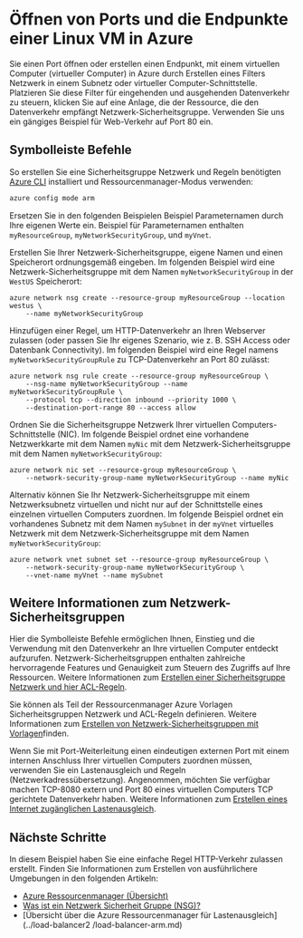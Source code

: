 <properties
   pageTitle="Öffnen Sie Ports und Endpunkte einer Linux VM | Microsoft Azure"
   description="Informationen Sie zum Öffnen eines Ports / erstellen einen Endpunkt für Ihre Linux VM mit dem Azure Ressource-Manager Bereitstellungsmodell und die CLI Azure"
   services="virtual-machines-linux"
   documentationCenter=""
   authors="iainfoulds"
   manager="timlt"
   editor=""/>

<tags
   ms.service="virtual-machines-linux"
   ms.devlang="na"
   ms.topic="article"
   ms.tgt_pltfrm="vm-linux"
   ms.workload="infrastructure-services"
   ms.date="10/27/2016"
   ms.author="iainfou"/>

# <a name="opening-ports-and-endpoints-to-a-linux-vm-in-azure"></a>Öffnen von Ports und die Endpunkte einer Linux VM in Azure
Sie einen Port öffnen oder erstellen einen Endpunkt, mit einem virtuellen Computer (virtueller Computer) in Azure durch Erstellen eines Filters Netzwerk in einem Subnetz oder virtueller Computer-Schnittstelle. Platzieren Sie diese Filter für eingehenden und ausgehenden Datenverkehr zu steuern, klicken Sie auf eine Anlage, die der Ressource, die den Datenverkehr empfängt Netzwerk-Sicherheitsgruppe. Verwenden Sie uns ein gängiges Beispiel für Web-Verkehr auf Port 80 ein.

## <a name="quick-commands"></a>Symbolleiste Befehle
So erstellen Sie eine Sicherheitsgruppe Netzwerk und Regeln benötigten [Azure CLI](../xplat-cli-install.md) installiert und Ressourcenmanager-Modus verwenden:

```bash
azure config mode arm
```

Ersetzen Sie in den folgenden Beispielen Beispiel Parameternamen durch Ihre eigenen Werte ein. Beispiel für Parameternamen enthalten `myResourceGroup`, `myNetworkSecurityGroup`, und `myVnet`.

Erstellen Sie Ihrer Netzwerk-Sicherheitsgruppe, eigene Namen und einen Speicherort ordnungsgemäß eingeben. Im folgenden Beispiel wird eine Netzwerk-Sicherheitsgruppe mit dem Namen `myNetworkSecurityGroup` in der `WestUS` Speicherort:

```
azure network nsg create --resource-group myResourceGroup --location westus \
    --name myNetworkSecurityGroup
```

Hinzufügen einer Regel, um HTTP-Datenverkehr an Ihren Webserver zulassen (oder passen Sie Ihr eigenes Szenario, wie z. B. SSH Access oder Datenbank Connectivity). Im folgenden Beispiel wird eine Regel namens `myNetworkSecurityGroupRule` zu TCP-Datenverkehr an Port 80 zulässt:

```
azure network nsg rule create --resource-group myResourceGroup \
    --nsg-name myNetworkSecurityGroup --name myNetworkSecurityGroupRule \
    --protocol tcp --direction inbound --priority 1000 \
    --destination-port-range 80 --access allow
```

Ordnen Sie die Sicherheitsgruppe Netzwerk Ihrer virtuellen Computers-Schnittstelle (NIC). Im folgende Beispiel ordnet eine vorhandene Netzwerkkarte mit dem Namen `myNic` mit dem Netzwerk-Sicherheitsgruppe mit dem Namen `myNetworkSecurityGroup`:

```
azure network nic set --resource-group myResourceGroup \
    --network-security-group-name myNetworkSecurityGroup --name myNic
```

Alternativ können Sie Ihr Netzwerk-Sicherheitsgruppe mit einem Netzwerksubnetz virtuellen und nicht nur auf der Schnittstelle eines einzelnen virtuellen Computers zuordnen. Im folgende Beispiel ordnet ein vorhandenes Subnetz mit dem Namen `mySubnet` in der `myVnet` virtuelles Netzwerk mit dem Netzwerk-Sicherheitsgruppe mit dem Namen `myNetworkSecurityGroup`:

```
azure network vnet subnet set --resource-group myResourceGroup \
    --network-security-group-name myNetworkSecurityGroup \
    --vnet-name myVnet --name mySubnet
```

## <a name="more-information-on-network-security-groups"></a>Weitere Informationen zum Netzwerk-Sicherheitsgruppen
Hier die Symbolleiste Befehle ermöglichen Ihnen, Einstieg und die Verwendung mit den Datenverkehr an Ihre virtuellen Computer entdeckt aufzurufen. Netzwerk-Sicherheitsgruppen enthalten zahlreiche hervorragende Features und Genauigkeit zum Steuern des Zugriffs auf Ihre Ressourcen. Weitere Informationen zum [Erstellen einer Sicherheitsgruppe Netzwerk und hier ACL-Regeln](../virtual-network/virtual-networks-create-nsg-arm-cli.md).

Sie können als Teil der Ressourcenmanager Azure Vorlagen Sicherheitsgruppen Netzwerk und ACL-Regeln definieren. Weitere Informationen zum [Erstellen von Netzwerk-Sicherheitsgruppen mit Vorlagen](../virtual-network/virtual-networks-create-nsg-arm-template.md)finden.

Wenn Sie mit Port-Weiterleitung einen eindeutigen externen Port mit einem internen Anschluss Ihrer virtuellen Computers zuordnen müssen, verwenden Sie ein Lastenausgleich und Regeln (Netzwerkadressübersetzung). Angenommen, möchten Sie verfügbar machen TCP-8080 extern und Port 80 eines virtuellen Computers TCP gerichtete Datenverkehr haben. Weitere Informationen zum [Erstellen eines Internet zugänglichen Lastenausgleich](../load-balancer/load-balancer-get-started-internet-arm-cli.md).

## <a name="next-steps"></a>Nächste Schritte
In diesem Beispiel haben Sie eine einfache Regel HTTP-Verkehr zulassen erstellt. Finden Sie Informationen zum Erstellen von ausführlichere Umgebungen in den folgenden Artikeln:

- [Azure Ressourcenmanager (Übersicht)](../azure-resource-manager/resource-group-overview.md)
- [Was ist ein Netzwerk Sicherheit Gruppe (NSG)?](../virtual-network/virtual-networks-nsg.md)
- [Übersicht über die Azure Ressourcenmanager für Lastenausgleich](../load-balancer2    /load-balancer-arm.md)